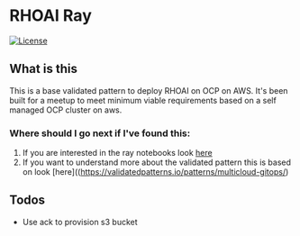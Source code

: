 # RHOAI Ray
[![License](https://img.shields.io/badge/License-Apache%202.0-blue.svg)](https://opensource.org/licenses/Apache-2.0)


## What is this
This is a base validated pattern to deploy RHOAI on OCP on AWS.
It's been built for a meetup to meet minimum viable requirements based on a self managed OCP cluster on aws.


### Where should I go next if I've found this:

1. If you are interested in the ray notebooks look [here](https://github.com/butler54/rhoai-ray-notebooks)
2. If you want to understand more about the validated pattern this is based on look [here]((https://validatedpatterns.io/patterns/multicloud-gitops/)



## Todos
- Use ack to provision s3 bucket
